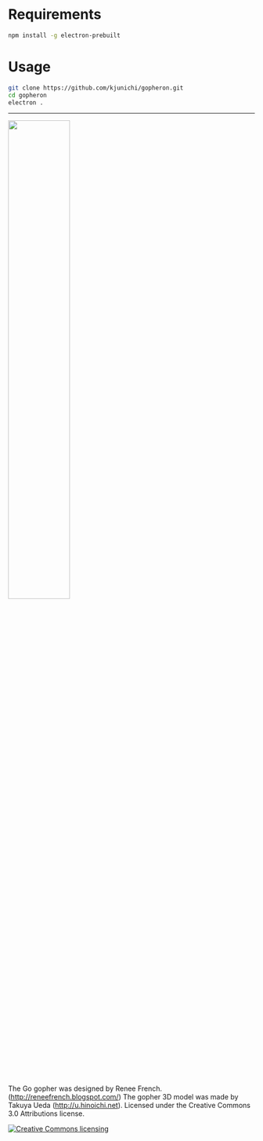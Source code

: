 # Requirements

```bash
npm install -g electron-prebuilt
```

# Usage

```bash
git clone https://github.com/kjunichi/gopheron.git
cd gopheron
electron .
```

----
<img width="50%" src="https://raw.github.com/golang-samples/gopher-3d/master/gopher3d.png"/>

The Go gopher was designed by Renee French. (http://reneefrench.blogspot.com/)
The gopher 3D model was made by Takuya Ueda (http://u.hinoichi.net).
Licensed under the Creative Commons 3.0 Attributions license.

<a rel="license" href="http://creativecommons.org/licenses/by/3.0/deed.ja">
    <img alt="Creative Commons licensing" style="border-width:0" src="http://i.creativecommons.org/l/by/3.0/88x31.png" />
</a>
